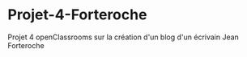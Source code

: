 # Projet-4-Forteroche
Projet 4 openClassrooms sur la création d'un blog d'un écrivain Jean Forteroche
